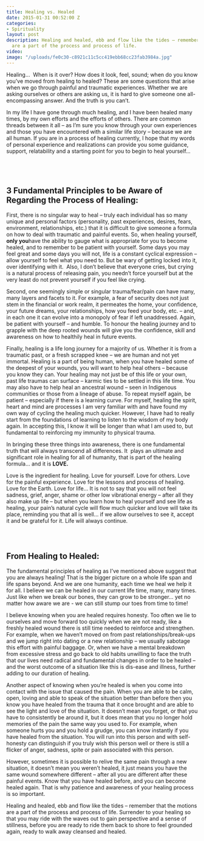 ```yaml
---
title: Healing vs. Healed
date: 2015-01-31 00:52:00 Z
categories:
- Spirituality
layout: post
description: Healing and healed, ebb and flow like the tides – remember that the motions
  are a part of the process and process of life.
video: 
image: "/uploads/fe0c30-c8921c11c5cc419ebb68cc23fab3984a.jpg"
---
```


Healing…&nbsp; When is it over? How does it look, feel, sound; when do you know you’ve moved from healing to healed? These are some questions that arise when we go through painful and traumatic experiences. Whether we are asking ourselves or others are asking us, it is hard to give someone one all-encompassing answer. And the truth is you can’t.

In my life I have gone through much healing, and I have been healed many times, by my own efforts and the efforts of others. There are common threads between it all – as I’m sure you know through your own experiences and those you have encountered with a similar life story – because we are all human. If you are in a process of healing currently, I hope that my words of personal experience and realizations can provide you some guidance, support, relatability and a starting point for you to begin to heal yourself…

## &nbsp;

## 3 Fundamental Principles to be Aware of Regarding the Process of Healing:

First, there is no singular way to heal – truly each individual has so many unique and personal factors (personality, past experiences, desires, fears, environment, relationships, etc.) that it is difficult to give someone a formula on how to deal with traumatic and painful events. So, when healing yourself, **only you**have the ability to gauge what is appropriate for you to become healed, and to remember to be patient with yourself. Some days you may feel great and some days you will not, life is a constant cyclical expression – allow yourself to feel what you need to. But be wary of getting locked into it, over identifying with it. &nbsp;Also, I don’t believe that everyone cries, but crying is a natural process of releasing pain, you needn’t force yourself but at the very least do not prevent yourself if you feel like crying.

Second, one seemingly simple or singular trauma/fear/pain can have many, many layers and facets to it. For example, a fear of security does not just stem in the financial or work realm, it permeates the home, your confidence, your future dreams, your relationships, how you feed your body, etc. – and, in each one it can evolve into a monopoly of fear if left unaddressed. Again, be patient with yourself – and humble. To honour the healing journey and to grapple with the deep rooted wounds will give you the confidence, skill and awareness on how to healthily heal in future events.

Finally, healing is a life long journey for a majority of us. Whether it is from a traumatic past, or a fresh scrapped knee – we are human and not yet immortal. Healing is a part of being human, when you have healed some of the deepest of your wounds, you will want to help heal others – because you know they can. Your healing may not just be of this life or your own, past life traumas can surface – karmic ties to be settled in this life time. You may also have to help heal an ancestral wound – seen in Indigenous communities or those from a lineage of abuse. To repeat myself again, be patient – especially if there is a learning curve. For myself, healing the spirit, heart and mind are processes I am very familiar with and have found my own way of cycling the healing much quicker. However, I have had to really start from the foundations of learning to listen to the wisdom of my body again. In accepting this, I know it will be longer than what I am used to, but fundamental to reinforcing my immunity to physical trauma.

In bringing these three things into awareness, there is one fundamental truth that will always transcend all differences. It &nbsp;plays an ultimate and significant role in healing for all of humanity, that is part of the healing formula… and it is **LOVE.**

Love is the ingredient for healing. Love for yourself. Love for others. Love for the painful experience. Love for the lessons and process of healing. Love for the Earth. Love for life… It is not to say that you will not feel sadness, grief, anger, shame or other low vibrational energy – after all they also make up life – but when you learn how to heal yourself and see life as healing, your pain’s natural cycle will flow much quicker and love will take its place, reminding you that all is well… if we allow ourselves to see it, accept it and be grateful for it. Life will always continue.

### &nbsp;

## From Healing to Healed:

The fundamental principles of healing as I’ve mentioned above suggest that you are always healing! That is the bigger picture on a whole life span and life spans beyond. And we are one humanity, each time we heal we help it for all. I believe we can be healed in our current life time, many, many times. Just like when we break our bones, they can grow to be stronger… yet no matter how aware we are - we can still stump our toes from time to time!

I believe knowing when you are healed requires honesty. Too often we lie to ourselves and move forward too quickly when we are not ready, like a freshly healed wound there is still time needed to reinforce and strengthen. For example, when we haven’t moved on from past relationships/break-ups and we jump right into dating or a new relationship – we usually sabotage this effort with painful baggage. Or, when we have a mental breakdown from excessive stress and go back to old habits unwilling to face the truth that our lives need radical and fundamental changes in order to be healed – and the worst outcome of a situation like this is dis-ease and illness, further adding to our duration of healing.

Another aspect of knowing when you’re healed is when you come into contact with the issue that caused the pain. When you are able to be calm, open, loving and able to speak of the situation better than before then you know you have healed from the trauma that it once brought and are able to see the light and love of the situation. It doesn’t mean you forget, or that you have to consistently be around it, but it does mean that you no longer hold memories of the pain the same way you used to. For example, when someone hurts you and you hold a grudge, you can know instantly if you have healed from the situation. You will run into this person and with self-honesty can distinguish if you truly wish this person well or there is still a flicker of anger, sadness, spite or pain associated with this person.

However, sometimes it is possible to relive the same pain through a new situation, it doesn’t mean you weren’t healed, it just means you have the same wound somewhere different – after all you are different after these painful events. Know that you have healed before, and you can become healed again. That is why patience and awareness of your healing process is so important.

Healing and healed, ebb and flow like the tides – remember that the motions are a part of the process and process of life. Surrender to your healing so that you may ride with the waves out to gain perspective and a sense of stillness, before you are ready to ride them back to shore to feel grounded again, ready to walk away cleansed and healed.
